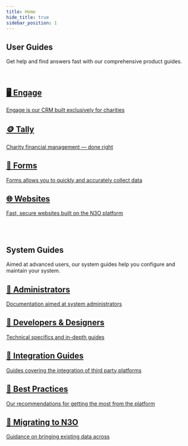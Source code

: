 ```yaml
---
title: Home
hide_title: true
sidebar_position: 1
---
```


## User Guides

Get help and find answers fast with our comprehensive product guides.

<br />

<section class="row list_node_modules-@docusaurus-theme-classic-lib-theme-DocCategoryGeneratedIndexPage-styles-module">
   <article class="col col--6 margin-bottom--lg">
      <a class="card padding--lg cardContainer_node_modules-@docusaurus-theme-classic-lib-theme-DocCard-styles-module" href="/docs/category/engage">
         <h2 class="text--truncate cardTitle_node_modules-@docusaurus-theme-classic-lib-theme-DocCard-styles-module" title="Engage">🖥️️ Engage</h2>
         <p class="text--truncate cardDescription_node_modules-@docusaurus-theme-classic-lib-theme-DocCard-styles-module" title="Engage is our CRM built exclusively for charities">Engage is our CRM built exclusively for charities</p>
      </a>
   </article>

   <article class="col col--6 margin-bottom--lg">
      <a class="card padding--lg cardContainer_node_modules-@docusaurus-theme-classic-lib-theme-DocCard-styles-module" href="/docs/category/tally">
         <h2 class="text--truncate cardTitle_node_modules-@docusaurus-theme-classic-lib-theme-DocCard-styles-module" title="Tally">🪙 Tally</h2>
         <p class="text--truncate cardDescription_node_modules-@docusaurus-theme-classic-lib-theme-DocCard-styles-module" title="Charity financial management &mdash; done right">Charity financial management &mdash; done right</p>
      </a>
   </article>

   <article class="col col--6 margin-bottom--lg">
      <a class="card padding--lg cardContainer_node_modules-@docusaurus-theme-classic-lib-theme-DocCard-styles-module" href="/docs/category/forms">
         <h2 class="text--truncate cardTitle_node_modules-@docusaurus-theme-classic-lib-theme-DocCard-styles-module" title="Forms">📝️ Forms</h2>
         <p class="text--truncate cardDescription_node_modules-@docusaurus-theme-classic-lib-theme-DocCard-styles-module" title="Forms allows you to quickly and accurately collect data">Forms allows you to quickly and accurately collect data</p>
      </a>
   </article>

   <article class="col col--6 margin-bottom--lg">
      <a class="card padding--lg cardContainer_node_modules-@docusaurus-theme-classic-lib-theme-DocCard-styles-module" href="/docs/category/websites">
         <h2 class="text--truncate cardTitle_node_modules-@docusaurus-theme-classic-lib-theme-DocCard-styles-module" title="Websites">🌐️ Websites</h2>
         <p class="text--truncate cardDescription_node_modules-@docusaurus-theme-classic-lib-theme-DocCard-styles-module" title="Fast, secure websites built on the N3O platform">Fast, secure websites built on the N3O platform</p>
      </a>
   </article>
</section>


<br /><br />

## System Guides

Aimed at advanced users, our system guides help you configure and maintain your system.

<section class="row list_node_modules-@docusaurus-theme-classic-lib-theme-DocCategoryGeneratedIndexPage-styles-module">
   <article class="col col--6 margin-bottom--lg">
      <a class="card padding--lg cardContainer_node_modules-@docusaurus-theme-classic-lib-theme-DocCard-styles-module" href="/docs/category/administrators">
         <h2 class="text--truncate cardTitle_node_modules-@docusaurus-theme-classic-lib-theme-DocCard-styles-module" title="Administrators">🔧️ Administrators</h2>
         <p class="text--truncate cardDescription_node_modules-@docusaurus-theme-classic-lib-theme-DocCard-styles-module" title="Documentation aimed at system administrators">Documentation aimed at system administrators</p>
      </a>
   </article>

   <article class="col col--6 margin-bottom--lg">
      <a class="card padding--lg cardContainer_node_modules-@docusaurus-theme-classic-lib-theme-DocCard-styles-module" href="/docs/category/developers--designers">
         <h2 class="text--truncate cardTitle_node_modules-@docusaurus-theme-classic-lib-theme-DocCard-styles-module" title="Developers & Designers">📄️ Developers & Designers</h2>
         <p class="text--truncate cardDescription_node_modules-@docusaurus-theme-classic-lib-theme-DocCard-styles-module" title="Technical specifics and in-depth guides">Technical specifics and in-depth guides</p>
      </a>
   </article>

   <article class="col col--6 margin-bottom--lg">
      <a class="card padding--lg cardContainer_node_modules-@docusaurus-theme-classic-lib-theme-DocCard-styles-module" href="/docs/category/integration-guides">
         <h2 class="text--truncate cardTitle_node_modules-@docusaurus-theme-classic-lib-theme-DocCard-styles-module" title="Integration Guides">🧭️ Integration Guides</h2>
         <p class="text--truncate cardDescription_node_modules-@docusaurus-theme-classic-lib-theme-DocCard-styles-module" title="Guides covering the integration of third party platforms">Guides covering the integration of third party platforms</p>
      </a>
   </article>

   <article class="col col--6 margin-bottom--lg">
      <a class="card padding--lg cardContainer_node_modules-@docusaurus-theme-classic-lib-theme-DocCard-styles-module" href="/docs/category/best-practices">
         <h2 class="text--truncate cardTitle_node_modules-@docusaurus-theme-classic-lib-theme-DocCard-styles-module" title="Best Practices">🛟️ Best Practices</h2>
         <p class="text--truncate cardDescription_node_modules-@docusaurus-theme-classic-lib-theme-DocCard-styles-module" title="Our recommendations for getting the most from the platform">Our recommendations for getting the most from the platform</p>
      </a>
   </article>

   <article class="col col--6 margin-bottom--lg">
      <a class="card padding--lg cardContainer_node_modules-@docusaurus-theme-classic-lib-theme-DocCard-styles-module" href="/docs/category/migrating-to-n3o">
         <h2 class="text--truncate cardTitle_node_modules-@docusaurus-theme-classic-lib-theme-DocCard-styles-module" title="Deploy your site">🧳 Migrating to N3O</h2>
         <p class="text--truncate cardDescription_node_modules-@docusaurus-theme-classic-lib-theme-DocCard-styles-module" title="Guidance on bringing existing data across">Guidance on bringing existing data across</p>
      </a>
   </article>
</section>